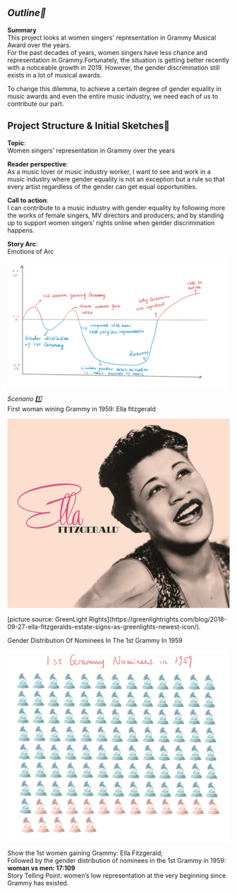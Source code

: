 ***Outline🔖***
---
**Summary**  
This project looks at women singers' representation in Grammy Musical Award over the years.  
For the past decades of years, women singers have less chance and representation in Grammy.Fortunately, the situation is getting better recently with a noticeable growth in 2019. However, the gender discrimination still exists in a lot of musical awards.  
   
To change this dilemma, to achieve a certain degree of gender equality in music awards and even the entire music industry, we need each of us to contribute our part.  
  
**Project Structure & Initial Sketches📝**
---
**Topic**:   
Women singers’ representation in Grammy over the years

**Reader perspective**:  
As a music lover or music industry worker, I want to see and work in a music industry where gender equality is not an exception but a rule so that every artist regardless of the gender can get equal opportunities.

**Call to action**:  
I can contribute to a music industry with gender equality by following more the works of female singers, MV directors and producers; and by standing up to support women singers’ rights online when gender discrimination happens.

**Story Arc**:  
Emotions of Arc
<p align = "center">
<img src="Emotions of Arc.jpg" width="600"/> 
</p>
  
*Scenario 1️⃣*      
First woman wining Grammy in 1959: Ella fitzgerald
<p align = "center">
<img src="Ella-Fitzgerald-Banner-Image.jpeg" width="600"/> 
</p>     
[picture source: GreenLight Rights](https://greenlightrights.com/blog/2018-09-27-ella-fitzgeralds-estate-signs-as-greenlights-newest-icon/).    
   
   
Gender Distribution Of Nominees In The 1st Grammy In 1959
<p align = "center">
<img src="Scenario1.jpg" width="600"/> 
</p>       
   
Show the 1st women gaining Grammy: Ella Fitzgerald;   
Followed by the gender distribution of nominees in the 1st Grammy in 1959:  
**woman vs men: 17:109**      
Story Telling Point: women’s low representation at the very beginning since Grammy has existed.  





